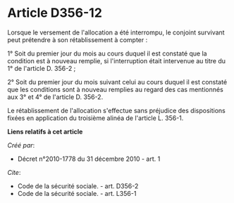 # Article D356-12

Lorsque le versement de l'allocation a été interrompu, le conjoint survivant peut prétendre à son rétablissement à compter : 

1° Soit du premier jour du mois au cours duquel il est constaté que la condition est à nouveau remplie, si l'interruption
était intervenue au titre du 1° de l'article D. 356-2 ; 

2° Soit du premier jour du mois suivant celui au cours duquel il est constaté que les conditions sont à nouveau remplies au
regard des cas mentionnés aux 3° et 4° de l'article D. 356-2. 

Le rétablissement de l'allocation s'effectue sans préjudice des dispositions fixées en application du troisième alinéa de
l'article L. 356-1.

**Liens relatifs à cet article**

_Créé par_:

  - Décret n°2010-1778 du 31 décembre 2010 - art. 1

_Cite_:

  - Code de la sécurité sociale. - art. D356-2
  - Code de la sécurité sociale. - art. L356-1
